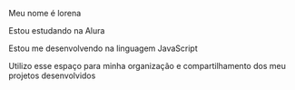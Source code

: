 Meu nome é lorena

Estou estudando na Alura

Estou me desenvolvendo na linguagem JavaScript

Utilizo esse espaço para minha organização e compartilhamento dos meu projetos desenvolvidos


<!--
**lol-ks/lol-ks** is a ✨ _special_ ✨ repository because its `README.md` (this file) appears on your GitHub profile.

Here are some ideas to get you started:

- 🔭 I’m currently working on ...
- 🌱 I’m currently learning ...
- 👯 I’m looking to collaborate on ...
- 🤔 I’m looking for help with ...
- 💬 Ask me about ...
- 📫 How to reach me: ...
- 😄 Pronouns: ...
- ⚡ Fun fact: ...
-->

